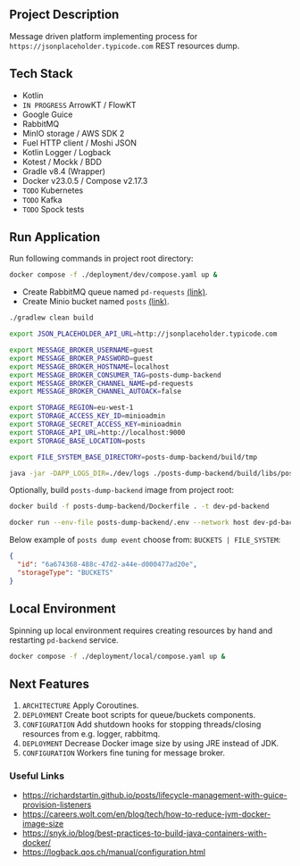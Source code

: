 ## Project Description

Message driven platform implementing process for `https://jsonplaceholder.typicode.com` REST
resources dump.

## Tech Stack

* Kotlin
* `IN PROGRESS` ArrowKT / FlowKT
* Google Guice
* RabbitMQ
* MinIO storage / AWS SDK 2
* Fuel HTTP client / Moshi JSON
* Kotlin Logger / Logback
* Kotest / Mockk / BDD
* Gradle v8.4 (Wrapper)
* Docker v23.0.5 / Compose v2.17.3
* `TODO` Kubernetes
* `TODO` Kafka
* `TODO` Spock tests

## Run Application

Run following commands in project root directory:

```bash 
docker compose -f ./deployment/dev/compose.yaml up &
```

* Create RabbitMQ queue named `pd-requests` [(link)](http://localhost:15672).
* Create Minio bucket named `posts` [(link)](http://localhost:9001).

```bash
./gradlew clean build
```

```bash
export JSON_PLACEHOLDER_API_URL=http://jsonplaceholder.typicode.com

export MESSAGE_BROKER_USERNAME=guest
export MESSAGE_BROKER_PASSWORD=guest
export MESSAGE_BROKER_HOSTNAME=localhost
export MESSAGE_BROKER_CONSUMER_TAG=posts-dump-backend
export MESSAGE_BROKER_CHANNEL_NAME=pd-requests
export MESSAGE_BROKER_CHANNEL_AUTOACK=false

export STORAGE_REGION=eu-west-1
export STORAGE_ACCESS_KEY_ID=minioadmin
export STORAGE_SECRET_ACCESS_KEY=minioadmin
export STORAGE_API_URL=http://localhost:9000
export STORAGE_BASE_LOCATION=posts

export FILE_SYSTEM_BASE_DIRECTORY=posts-dump-backend/build/tmp

java -jar -DAPP_LOGS_DIR=./dev/logs ./posts-dump-backend/build/libs/posts-dump-backend-0.0.1-SNAPSHOT-all.jar
```

Optionally, build `posts-dump-backend` image from project root:

```bash
docker build -f posts-dump-backend/Dockerfile . -t dev-pd-backend
```

```bash
docker run --env-file posts-dump-backend/.env --network host dev-pd-backend
```

Below example of `posts dump event` choose from: `BUCKETS | FILE_SYSTEM`:

```json
{
  "id": "6a674368-488c-47d2-a44e-d000477ad20e",
  "storageType": "BUCKETS"
}
```

## Local Environment

Spinning up local environment requires creating resources by hand and restarting `pd-backend`
service.

```bash
docker compose -f ./deployment/local/compose.yaml up &
```

## Next Features

1. `ARCHITECTURE` Apply Coroutines.
2. `DEPLOYMENT` Create boot scripts for queue/buckets components.
3. `CONFIGURATION` Add shutdown hooks for stopping threads/closing resources from e.g. logger,
   rabbitmq.
4. `DEPLOYMENT` Decrease Docker image size by using JRE instead of JDK.
5. `CONFIGURATION` Workers fine tuning for message broker.

### Useful Links

- https://richardstartin.github.io/posts/lifecycle-management-with-guice-provision-listeners
- https://careers.wolt.com/en/blog/tech/how-to-reduce-jvm-docker-image-size
- https://snyk.io/blog/best-practices-to-build-java-containers-with-docker/
- https://logback.qos.ch/manual/configuration.html
